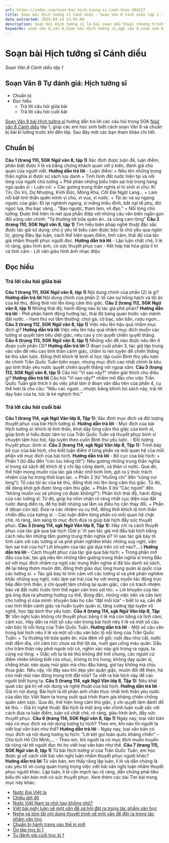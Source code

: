 ```yaml
---
url: https://vndoc.com/soan-bai-hich-tuong-si-canh-dieu-304127
title: Soạn bài Hịch tướng sĩ Cánh diều - Soạn Văn 8 Cánh diều tập 1 - VnDoc.com
date_extracted: 2025-04-14 13:05:09
description: Soạn bài Hịch tướng sĩ là bài soạn mẫu thuộc chương trình Ngữ văn lớp 8, học kì 1. Mời các bạn cùng tham khảo bài soạn để chuẩn bị cho bài học sắp tới của mình.
keywords: soạn văn 8,văn 8,Soạn bài Hịch tướng sĩ,ngữ văn 8,soan van 8,soạn văn lớp 8,giải văn 8,soạn văn 8 tập 1,soạn văn 8 Hịch tướng sĩ,soạn Hịch tướng sĩ,soạn văn 8 cánh diều,văn 8 cánh diều,ngữ văn 8 cánh diều,Hịch tướng sĩ,soạn bài Hịch tướng sĩ lớp 8,soạn bài hịch tướng sĩ cánh diều,soạn bài hịch tướng sĩ lớp 8 cánh diều
---
```


# Soạn bài Hịch tướng sĩ Cánh diều
 _Soạn Văn 8 Cánh diều tập 1_
## Soạn Văn 8 Tự đánh giá: Hịch tướng sĩ
  * Chuẩn bị
  * Đọc hiểu
    * Trả lời câu hỏi giữa bài
    * Trả lời câu hỏi cuối bài

[Soạn Văn 8 bài Hịch tướng sĩ](<https://vndoc.com/soan-bai-hich-tuong-si-canh-dieu-304127>) hướng dẫn trả lời các câu hỏi trong SGK [Ngữ văn 8 Cánh diều](<https://vndoc.com/ngu-van-8-canh-dieu>) tập 1, giúp các em học sinh biết cách soạn Văn 8 và chuẩn bị bài kĩ lưỡng trước khi đến lớp. Sau đây mời các bạn tham khảo chi tiết.
## **Chuẩn bị**
**Câu 1 \(trang 110, SGK Ngữ văn 8, tập 1\)**
Xác định được luận đề, luận điểm; phân biệt được lí lẽ và bằng chứng khách quan với ý kiến, đánh giá chủ quan của người viết.
**Hướng dẫn trả lời**
\- Luận điểm:
\+ Nêu tên những trung thần nghĩa sĩ được sử  sách lưu danh
\+ Tình hình đất nước hiện tại và nỗi lòng của người chủ tướng
\+ Phê phán những biểu hiện sai trái trong hàng ngũ quân sĩ
\- Luận cứ:
\+ Các gương trung thần nghĩa sĩ hi sinh vì chủ: Kỉ Tín, Do Vũ, Dự Nhượng, Kính Đức, Mông Kha, Cốt Đãi Ngột Lang...
\+ Làm nổi bật tinh thần quên mình vì chủ, vì vua, vì nước.
\+ Tội ác và sự ngang ngược của giặc: Đi lại nghênh ngang, sỉ mắng triều đình, bắt nạt tể phụ, đòi ngọc lụa, thu bạc vàng… “Bạo ngược, tham lam, vô đạo.”
\+ Nỗi lòng chủ tướng: Được thể hiện rõ nét qua phần điệp với những câu văn biền ngắn gọn đối xứng cân chỉnh: “Ta thường tới bữa quên ăn…ta cũng cam lòng”
**Câu 2 \(trang 110, SGK Ngữ văn 8, tập 1\)**
Tìm hiểu biện pháp nghệ thuật đặc sắc được tác giả sử dụng; chú ý yếu tố biểu cảm được bộc lộ chủ yếu qua ngôn từ, giọng điệu lập luận, cách thể hiện quan điểm, tình cảm, thái độ của tác giả nhằm thuyết phục người đọc.
**Hướng dẫn trả lời**
\- Lập luận chặt chẽ, lí lẽ rõ ràng, giàu hình ảnh, có sức thuyết phục cao
\- Kết hợp hài hòa giữa lí trí và tình cảm
\- Lời văn giàu hình ảnh nhạc điệu
## **Đọc hiểu**
### **Trả lời câu hỏi giữa bài**
**Câu 1 \(trang 111, SGK Ngữ văn 8, tập 1\)**
Nội dung chính của phần \(2\) là gì?
**Hướng dẫn trả lời**
Nội dung chính của phần 2: tố cáo sự hống hách và tội ác của kẻ thù, đồng thời nói lên lòng căm thù giặc.
**Câu 2 \(trang 112, SGK Ngữ văn 8, tập 1\)**
Những thái độ, hành động nào bị tác giả phê phán?
**Hướng dẫn trả lời**
\- Phê phán hành động hưởng lạc, thái độ bàng quan trước vận mệnh đất nước.
\- Ham thú vui tầm thường: chọi gà, cờ bạc, săn bắn, rượu ngon...
**Câu 3 \(trang 112, SGK Ngữ văn 8, tập 1\)**
Việc nêu lên hậu quả nhằm mục đích gì?
**Hướng dẫn trả lời**
Việc nêu lên hậu quả nhằm mục đích muốn các tướng sĩ quyết tâm tiêu diệt giặc, nêu cao ý chí quyết chiến quyết thắng.
**Câu 4 \(trang 113, SGK Ngữ văn 8, tập 1\)**
Những vấn đề nào được nêu lên ở đoạn cuối phần \(3\)?
**Hướng dẫn trả lời**
Ở đoạn cuối phần 3, tác giả tập trung vào vấn đề nêu cao tinh thần cảnh giác, chăm lo rèn luyện để chiến thắng kẻ thù xâm lược. Đồng thời khích lệ binh sĩ học tập cuốn Binh thư yếu lược do chính Trần Quốc Tuấn biên soạn, nhưng mục đích cao nhất chính là kêu gọi tinh thần yêu nước quyết chiến quyết thắng với ngoại xâm.
**Câu 5 \(trang 113, SGK Ngữ văn 8, tập 1\)**
Câu hỏi “Vì sao vậy?” nhằm giải thích cho điều gì?
**Hướng dẫn trả lời**
Câu hỏi "Vì sao vậy?" nhằm mở đầu cho việc Trần Quốc Tuấn giải thích lí do việc phải làm ở đoạn văn đầu tiên của phần 4, cụ thể hơn là cho câu: "Nếu các ngươi....nhược bằng khinh bỏ  sách này, trái lời dạy bảo của ta, tức là kẻ nghịch thù."
### **Trả lời câu hỏi cuối bài**
**Câu 1 \(trang 114, sgk Ngữ Văn lớp 8, Tập 1\):** Xác định mục đích và đối tượng thuyết phục của bài Hịch tướng sĩ.
**Hướng dẫn trả lời**
\- Mục đích của bài Hịch tướng sĩ: khích lệ tinh thần, khơi dậy lòng căm thù giặc của binh sĩ, giúp binh sĩ hiểu được tâm tư của Trần Quốc Tuấn và thuyết phục binh sĩ chuyên tâm học hỏi, tập luyện theo cuốn Binh thư yếu lược.
\- Đối tượng thuyết phục: binh sĩ.
**Câu 2 \(trang 114, sgk Ngữ Văn lớp 8, Tập 1\):** Trình bày bố cục của bài hịch, cho biết luận điểm ở từng phần và mối quan hệ của mỗi phần với mục đích của bài hịch.
**Hướng dẫn trả lời**
\- Bố cục của bài hịch:
\+ Phần 1 \(từ đầu đến “còn lưu tiếng tốt”\): Nêu gương những trung thần nghĩa sĩ trong sử sách để khích lệ ý chí lập công danh, xả thân vì nước. Qua đó, thể hiện mong muốn của tác giả nhắc nhở binh lính, gợi ra ý thức trách nhiệm của họ trong thời loạn lạc.
\+ Phần 2 \(từ “Huống chi” đến “cũng vui lòng”\): Tố cáo tội ác của kẻ thù, đồng thời nói lên lòng căm thù giặc. Từ đó, dễ dàng khơi gợi được lòng căm thù giặc.
\+ Phần 3 \(từ “Các ngươi” đến “không muốn vui vẻ phỏng có được không?”\): Phân tích thái độ, hành động của các tướng sĩ. Từ đó, giúp họ nhìn nhận rõ ràng nhất cục diện của đất nước đang diễn ra, để họ biết những sai lầm và điều họ cần thay đổi.
\+ Phần 4 \(đoạn còn lại\): Đưa ra các nhiệm vụ cụ thể, đồng thời khích lộ tinh thần chiến đấu của tướng sĩ.
\- Các luận điểm từng phần có mối quan hệ chặt chẽ, rõ ràng, làm sáng tỏ mục đích đưa ra giúp bài hịch đầy sức thuyết phục.
**Câu 3 \(trang 114, sgk Ngữ Văn lớp 8, Tập 1\):** Hãy chỉ ra cách thuyết phục của tác giả qua bài hịch \(Gợi ý: Vì sao tác giả mở đầu bài hịch bằng cách nêu lên những tấm gương trung thần nghĩa sĩ? Vì sao tác giả bày tỏ tình cảm với các tướng sĩ và phê phán nghiêm khắc những suy nghĩ, việc làm sai trái của họ? Lời khuyên của tác giả dựa trên cơ sở nào?,…\)
**Hướng dẫn trả lời**
\- Cách thuyết phục của tác giả qua bài hịch:
\+ Trong phần mở đầu của bài, tác giả nêu lên những tấm gương trung thần nghĩa sĩ trong Bắc sử với mục đích nhằm ca ngợi các trung thần nghĩa sĩ đã lưu danh sử sách, để lại tiếng thơm muôn đời, đồng thời giáo dục lòng trung quân ái quốc của các tướng sĩ.
\+ Tác giả bày tỏ tình cảm với các tướng sĩ và phê phán nghiêm khắc những suy nghĩ, việc làm sai trái của họ với mong muốn tác động trực tiếp đến tinh thần, ý chí quyết tâm chống lại quân giặc, cần có trách nhiệm bảo vệ đất nước trước tình thế ngàn cân treo sợi tóc.
\+ Lời khuyên của tác giả ông đưa ra phương hướng cụ thể, đúng đắn, những việc nên và cần làm cho tướng sĩ của mình: khuyên bảo họ cần “đặt mồi lửa” – biết lo xa, cần đề cao tinh thần cảnh giác và huấn luyện quân sĩ, tăng cường tập luyện võ nghệ, học tập binh thư yếu lược.
**Câu 4 \(trang 114, sgk Ngữ Văn lớp 8, Tập 1\):** Văn nghị luận không chỉ thuyết phục bằng lí lẽ mà còn bằng cả tình cảm, cảm xúc. Hãy dẫn ra một số câu văn trong bài hịch nêu lí lẽ và một số câu văn bộc lộ nỗi lòng của Trần Quốc Tuấn.
**Hướng dẫn trả lời**
\- Một số câu văn trong bài hịch nêu lí lẽ và một số câu văn bộc lộ nỗi lòng của Trần Quốc Tuấn:
\+ Ta thường tới bữa quên ăn, nửa đêm vỗ gối; ruột đau như cắt, nước mắt đầm đìa, chỉ căm tức chưa xả thịt lột da, nuốt gan uống máu quân. Dẫu cho trăm thân này phơi ngoài nội cỏ, nghìn xác này gói trong ra ngựa, ta cũng vui lòng.
\+ Giặc với ta là kẻ thù không đợi trời chung, các ngươi cứ điềm nhiên không biết rửa nhục, không lo trừ hung, không dạy quân sĩ, chẳng khác nào quay mũi giáo mà chịu đầu hàng, giơ tay không mà chịu thua giặc. Nếu vậy, rồi đây sau khi dẹp yên quân giặc, muôn đời để thẹn, há còn mặt mũi nào đứng trong trời đất nữa? Ta viết ra bài hịch này để các người biết bụng ta.
**Câu 5 \(trang 114, sgk Ngữ Văn lớp 8, Tập 1\):** Nêu khái quát các giá trị về nội dung và nghệ thuật của bài hịch.
**Hướng dẫn trả lời**
\- Giá trị nội dung: Bài hịch là lời phản ánh chân thực nhất tinh thần yêu nước của dân tộc Việt Nam ta trong suốt quá trình tham gia kháng chiến chống quân xâm lược. Qua đó, thể hiện lòng căm thù giặc, ý chí quyết tâm đánh đổ kẻ thù.
\- Giá trị nghệ thuật: Bài hịch là một áng văn chính luận xuất sắc với cách đưa ra luận điểm, luận cứ chặt chẽ, rõ ràng, giàu hình ảnh, đầy sức thuyết phục.
**Câu 6 \(trang 114, SGK Ngữ văn 8, tập 1\)**
Ngày nay, loại văn bản nào có mục đích và nội dung tương tự hịch? Theo em, khi nào thì người ta viết loại văn bản như thế?
**Hướng dẫn trả lời**
\- Ngày nay, loại văn bản có mục đích và nội dung tương tự hịch: “Lời kêt gọi toàn quốc kháng chiến” – Chủ tịch Hồ Chí Minh,…
\- Theo em, khi người ta có mục đích muốn truyền tải rộng rãi tới người đọc thì họ viết loại văn bản như thế.
**Câu 7 \(trang 115, SGK Ngữ văn 8, tập 1\)**
Từ bài _Hịch tướng sĩ_ của Trần Quốc Tuấn, em học được gì về cách viết bài văn nghị luận nhằm thuyết phục người khác?
**Hướng dẫn trả lời**
Từ văn bản, em thấy rằng lập luận, lí lẽ và dẫn chứng là các yếu tố vô cùng quan trọng trong việc viết bài văn nghị luận nhằm thuyết phục người khác. Lập luận, lí lẽ cần mạch lạc rõ ràng, dẫn chứng phải tiêu biểu thì văn bản mới có sức thuyết phục.
Xem thêm các bài Tìm bài trong mục này khác:
  * [Nước Đại Việt ta](</soan-bai-lop-8-nuoc-dai-viet-ta-105713>)
  * [Chiếu dời đô](</soan-bai-chieu-doi-do-304242>)
  * [Nước Việt Nam ta nhỏ hay không nhỏ?](</soan-bai-nuoc-viet-nam-ta-nho-hay-khong-nho-304246>)
  * [Viết bài nghị luận về một vấn đề xã hội đặt ra trong tác phẩm văn học](</soan-bai-viet-bai-nghi-luan-ve-mot-van-de-xa-hoi-dat-ra-trong-tac-pham-van-hoc-304247>)
  * [Nghe và tóm tắt nội dung thuyết trình về một vấn đề đặt ra trong tác phẩm văn học](</soan-bai-nghe-va-tom-tat-noi-dung-thuyet-trinh-ve-mot-van-de-dat-ra-trong-tac-pham-van-hoc-304248>)
  * [Chuẩn bị hành trang vào thế kỉ mới](</soan-bai-chuan-bi-hanh-trang-vao-the-ki-moi-304253>)
  * [Ôn tập học kì 1](</soan-bai-on-tap-hoc-ki-1-canh-dieu-304258>)
  * [Tự đánh giá cuối học kì 1](</soan-bai-tu-danh-gia-cuoi-hoc-ki-1-canh-dieu-304263>)

